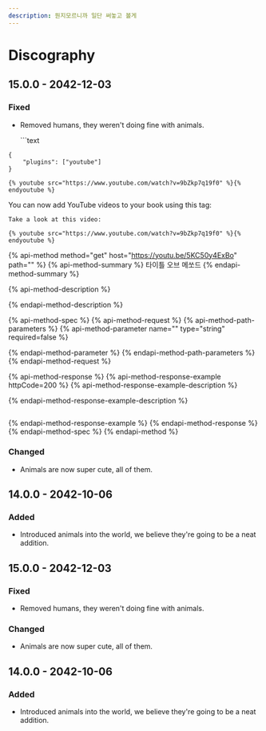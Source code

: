 ```yaml
---
description: 뭔지모르니까 일단 써놓고 볼게
---
```


# Discography

## 15.0.0 - 2042-12-03

### Fixed

* Removed humans, they weren't doing fine with animals.

  \`\`\`text

```text
{
    "plugins": ["youtube"]
}

{% youtube src="https://www.youtube.com/watch?v=9bZkp7q19f0" %}{% endyoutube %}
```

You can now add YouTube videos to your book using this tag:

```text
Take a look at this video:

{% youtube src="https://www.youtube.com/watch?v=9bZkp7q19f0" %}{% endyoutube %}
```

{% api-method method="get" host="https://youtu.be/5KC50y4ExBo" path="" %}
{% api-method-summary %}
타이틀 오브 메쏘드
{% endapi-method-summary %}

{% api-method-description %}

{% endapi-method-description %}

{% api-method-spec %}
{% api-method-request %}
{% api-method-path-parameters %}
{% api-method-parameter name="" type="string" required=false %}

{% endapi-method-parameter %}
{% endapi-method-path-parameters %}
{% endapi-method-request %}

{% api-method-response %}
{% api-method-response-example httpCode=200 %}
{% api-method-response-example-description %}

{% endapi-method-response-example-description %}

```text

```
{% endapi-method-response-example %}
{% endapi-method-response %}
{% endapi-method-spec %}
{% endapi-method %}

### Changed

* Animals are now super cute, all of them.

## 14.0.0 - 2042-10-06

### Added

* Introduced animals into the world, we believe they're going to be a neat addition.

## 15.0.0 - 2042-12-03

### Fixed

* Removed humans, they weren't doing fine with animals.

### Changed

* Animals are now super cute, all of them.

## 14.0.0 - 2042-10-06

### Added

* Introduced animals into the world, we believe they're going to be a neat addition.

